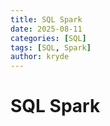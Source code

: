 ```yaml
---
title: SQL Spark
date: 2025-08-11
categories: [SQL]
tags: [SQL, Spark]
author: kryde
---
```


# SQL Spark

